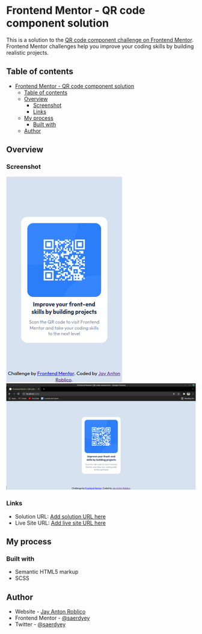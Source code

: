 # Frontend Mentor - QR code component solution

This is a solution to the [QR code component challenge on Frontend Mentor](https://www.frontendmentor.io/challenges/qr-code-component-iux_sIO_H). Frontend Mentor challenges help you improve your coding skills by building realistic projects. 

## Table of contents

- [Frontend Mentor - QR code component solution](#frontend-mentor---qr-code-component-solution)
  - [Table of contents](#table-of-contents)
  - [Overview](#overview)
    - [Screenshot](#screenshot)
    - [Links](#links)
  - [My process](#my-process)
    - [Built with](#built-with)
  - [Author](#author)


## Overview

### Screenshot

![](./design/Screenshot%20at%202022-02-08%2023-22-43.png)
![](./design/Screenshot%20at%202022-02-08%2023-21-32.png)

### Links

- Solution URL: [Add solution URL here](https://your-solution-url.com)
- Live Site URL: [Add live site URL here](https://your-live-site-url.com)

## My process

### Built with

- Semantic HTML5 markup
- SCSS

## Author

- Website - [Jay Anton Roblico](https://jayantonroblico.tech/)
- Frontend Mentor - [@saerdyey](https://www.frontendmentor.io/profile/saerdyey)
- Twitter - [@saerdyey](https://www.twitter.com/saerdyey)
